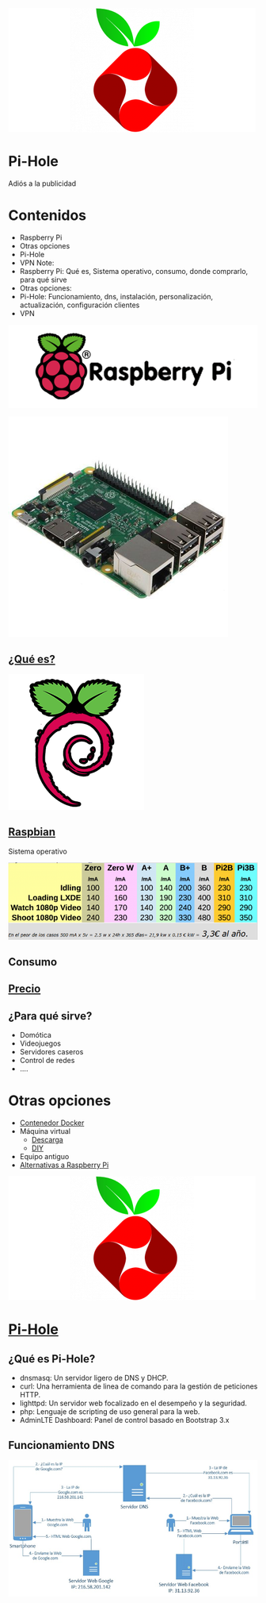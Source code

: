 ![ ](./img/pi-hole-logo.png  "Pi-Hole logo")
# Pi-Hole
Adiós a la publicidad


# Contenidos
- Raspberry Pi
- Otras opciones
- Pi-Hole
- VPN
Note: 
- Raspberry Pi: Qué es, Sistema operativo, consumo, donde comprarlo, para qué sirve
- Otras opciones: 
- Pi-Hole: Funcionamiento, dns, instalación, personalización, actualización, configuración clientes
- VPN



	
![Raspberry Pi Logo](./img/RaspberryPi.png  "Raspberry Pi Logo")


![Raspberry Pi 3](./img/RaspberryPi3.jpg  "Raspberry Pi 3")
## [¿Qué es?](https://es.wikipedia.org/wiki/Raspberry_Pi)  


![Raspbian](./img/raspbian.png  "Raspbian")
## [Raspbian](https://www.raspberrypi.org/downloads/raspbian/) 
Sistema operativo


![ ](./img/ConsumoRaspberry.png  "Consumo Raspberry")
## Consumo


## [Precio](https://www.kubii.es/40-raspberry-pi-3-2-b) 


## ¿Para qué sirve?
- Domótica
- Videojuegos
- Servidores caseros
- Control de redes
- ....



# Otras opciones
- [Contenedor Docker](https://hub.docker.com/r/pihole/pihole/)
- Máquina virtual
	- [Descarga](https://www.osboxes.org/raspbian/) 
	- [DIY](https://www.luisllamas.es/raspberry-pi-virtualbox/)
- Equipo antiguo
- [Alternativas a Raspberry Pi](https://tecnobits.xyz/mejores-alternativas-a-la-raspberry-pi-en-2018/) 



![ ](./img/pi-hole-logo.png  "Pi-Hole logo")
# [Pi-Hole](https://pi-hole.net/) 


## ¿Qué es Pi-Hole?
- dnsmasq: Un servidor ligero de DNS y DHCP.
- curl: Una herramienta de linea de comando para la gestión de peticiones HTTP.
- lighttpd: Un servidor web focalizado en el desempeño y la seguridad.
- php: Lenguaje de scripting de uso general para la web.
- AdminLTE Dashboard: Panel de control basado en Bootstrap 3.x


## Funcionamiento DNS
![Funcionamiento DNS](./img/EsquemaBasicoDNS.jpg  "Funcionamiento DNS")
